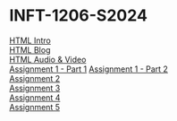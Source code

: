 # INFT-1206-S2024

[HTML Intro](/Class_Notes/HTML/HTML_Intro/index.html)<br>
[HTML Blog](/Class_Notes/HTML/HTML_Intro/blog.html)<br>
[HTML Audio & Video](/Class_Notes/HTML/HTML_Video_Audio/index.html)<br>
[Assignment 1 - Part 1](Assignments/Assignment_1/Part_1_Letter_Markup/index.html)
[Assignment 1 - Part 2](Assignments/Assignment_1/Part_2_Document_Website_Structure/assets/assets/index.html)<br>
[Assignment 2](Assignments/Assignment_2)<br>
[Assignment 3](Assignments/Assignment_3)<br>
[Assignment 4](Assignments/Assignment_4)<br>
[Assignment 5](Assignments/Assignment_5)
